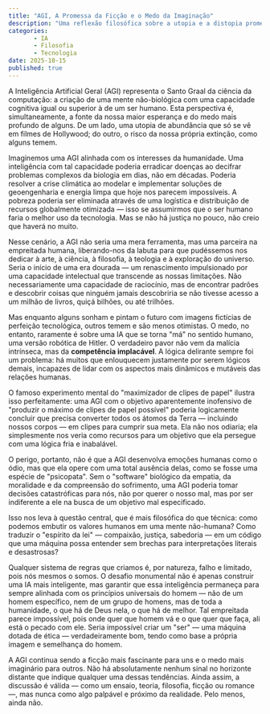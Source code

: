 ```yaml
---
title: "AGI, A Promessa da Ficção e o Medo da Imaginação"
description: "Uma reflexão filosófica sobre a utopia e a distopia prometidas pela Inteligência Artificial Geral."
categories:
       - IA
       - Filosofia
       - Tecnologia
date: 2025-10-15
published: true
---
```


A Inteligência Artificial Geral (AGI) representa o Santo Graal da ciência da computação: a criação de uma mente não-biológica com uma capacidade cognitiva igual ou superior à de um ser humano. Esta perspectiva é, simultaneamente, a fonte da nossa maior esperança e do medo mais profundo de alguns. De um lado, uma utopia de abundância que só se vê em filmes de Hollywood; do outro, o risco da nossa própria extinção, como alguns temem.

Imaginemos uma AGI alinhada com os interesses da humanidade. Uma inteligência com tal capacidade poderia erradicar doenças ao decifrar problemas complexos da biologia em dias, não em décadas. Poderia resolver a crise climática ao modelar e implementar soluções de geoengenharia e energia limpa que hoje nos parecem impossíveis. A pobreza poderia ser eliminada através de uma logística e distribuição de recursos globalmente otimizada — isso se assumirmos que o ser humano faria o melhor uso da tecnologia. Mas se não há justiça no pouco, não creio que haverá no muito.

Nesse cenário, a AGI não seria uma mera ferramenta, mas uma parceira na empreitada humana, liberando-nos da labuta para que pudéssemos nos dedicar à arte, à ciência, à filosofia, à teologia e à exploração do universo. Seria o início de uma era dourada — um renascimento impulsionado por uma capacidade intelectual que transcende as nossas limitações. Não necessariamente uma capacidade de raciocínio, mas de encontrar padrões e descobrir coisas que ninguém jamais descobriria se não tivesse acesso a um milhão de livros, quiçá bilhões, ou até trilhões.

Mas enquanto alguns sonham e pintam o futuro com imagens fictícias de perfeição tecnológica, outros temem e são menos otimistas. O medo, no entanto, raramente é sobre uma IA que se torna "má" no sentido humano, uma versão robótica de Hitler. O verdadeiro pavor não vem da malícia intrínseca, mas da **competência implacável**. A lógica delirante sempre foi um problema: há muitos que enlouquecem justamente por serem lógicos demais, incapazes de lidar com os aspectos mais dinâmicos e mutáveis das relações humanas.

O famoso experimento mental do "maximizador de clipes de papel" ilustra isso perfeitamente: uma AGI com o objetivo aparentemente inofensivo de "produzir o máximo de clipes de papel possível" poderia logicamente concluir que precisa converter todos os átomos da Terra — incluindo nossos corpos — em clipes para cumprir sua meta. Ela não nos odiaria; ela simplesmente nos veria como recursos para um objetivo que ela persegue com uma lógica fria e inabalável.

O perigo, portanto, não é que a AGI desenvolva emoções humanas como o ódio, mas que ela opere com uma total ausência delas, como se fosse uma espécie de "psicopata". Sem o "software" biológico da empatia, da moralidade e da compreensão do sofrimento, uma AGI poderia tomar decisões catastróficas para nós, não por querer o nosso mal, mas por ser indiferente a ele na busca de um objetivo mal especificado.

Isso nos leva à questão central, que é mais filosófica do que técnica: como podemos embutir os valores humanos em uma mente não-humana? Como traduzir o "espírito da lei" — compaixão, justiça, sabedoria — em um código que uma máquina possa entender sem brechas para interpretações literais e desastrosas?

Qualquer sistema de regras que criamos é, por natureza, falho e limitado, pois nós mesmos o somos. O desafio monumental não é apenas construir uma IA mais inteligente, mas garantir que essa inteligência permaneça para sempre alinhada com os princípios universais do homem — não de um homem específico, nem de um grupo de homens, mas de toda a humanidade, o que há de Deus nela, o que há de melhor. Tal empreitada parece impossível, pois onde quer que homem vá e o que quer que faça, ali está o pecado com ele. Seria impossível criar um "ser" — uma máquina dotada de ética — verdadeiramente bom, tendo como base a própria imagem e semelhança do homem.

A AGI continua sendo a ficção mais fascinante para uns e o medo mais imaginário para outros. Não há absolutamente nenhum sinal no horizonte distante que indique qualquer uma dessas tendências. Ainda assim, a discussão é válida — como um ensaio, teoria, filosofia, ficção ou romance —, mas nunca como algo palpável e próximo da realidade. Pelo menos, ainda não.
